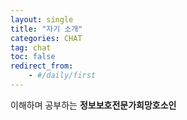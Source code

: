 ```yaml
---
layout: single
title: "자기 소개"
categories: CHAT
tag: chat
toc: false
redirect_from:
    - #/daily/first
---
```


이해하며 공부하는 **정보보호전문가희망호소인**

